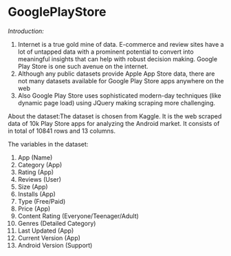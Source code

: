 # GooglePlayStore

*Introduction:*

1. Internet is a true gold mine of data. E-commerce and review sites have a lot of untapped data with a prominent potential to convert into meaningful insights that can help with robust decision making.
Google Play Store is one such avenue on the internet.
2. Although any public datasets provide Apple App Store data, there are not many datasets available for Google Play Store apps anywhere on the web
3. Also Google Play Store uses sophisticated modern-day techniques (like dynamic page load) using JQuery making scraping more challenging.

About the dataset:The dataset is chosen from Kaggle. It is the web scraped data of 10k Play Store apps for analyzing the Android market. It consists of in total of 10841 rows and 13 columns.

The variables in the dataset:
1) App (Name)
2) Category (App)
3) Rating (App)
4) Reviews (User)
5) Size (App)
6) Installs (App)
7) Type (Free/Paid)
8) Price (App)
9) Content Rating (Everyone/Teenager/Adult)
10) Genres (Detailed Category)
11) Last Updated (App)
12) Current Version (App)
13) Android Version (Support)

